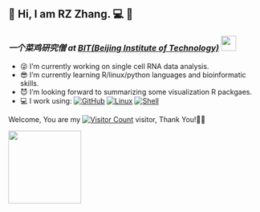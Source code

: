 ## :man: Hi, I am RZ Zhang. :computer: 👋

### *一个菜鸡研究僧 at* <a href="https://bit.edu.cn/">***BIT(Beijing Institute of Technology)***</a> <img src="https://media4.giphy.com/media/StKiS6x698JAl9d6cx/giphy.gif" width="30">

- 😜 I’m currently working on single cell RNA data analysis.
- 😎 I’m currently learning R/linux/python languages and bioinformatic skills.
- 😈 I’m looking forward to summarizing some visualization R packgaes.
- 💻 I work using:
  [![GitHub](https://img.shields.io/badge/-GitHub-181717?style=plastic&logo=github)]()
  [![Linux](https://img.shields.io/badge/-Linux-F16061?logo=linux&logoColor=000)]()
  [![Shell](https://img.shields.io/badge/-Shell-4EC422?logo=Shell&logoColor=FF7043)]()

Welcome, You are my [![Visitor Count](https://profile-counter.glitch.me/zrz-echo/count.svg)]() visitor, Thank You!🎉🎉

</span><span><img src="https://github-readme-stats.vercel.app/api?username=zrz-echo&count_private=true&show_icons=true&theme=cobalt" height=145/></span>
